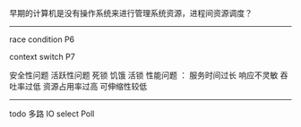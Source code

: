 早期的计算机是没有操作系统来进行管理系统资源，进程间资源调度？

------
race condition  P6


context switch P7 

安全性问题 
活跃性问题  死锁 饥饿 活锁 
性能问题 ： 服务时间过长 响应不灵敏 吞吐率过低 资源占用率过高 可伸缩性较低



-----
todo 
多路 IO  select Poll



